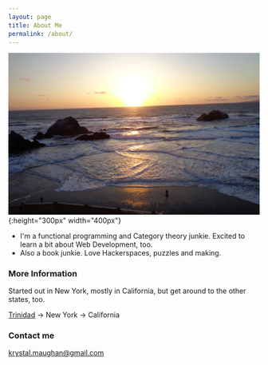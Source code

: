 ```yaml
---
layout: page
title: About Me
permalink: /about/
---
```

![beach](/images/beach.png){:height="300px" width="400px"}






- I'm a functional programming and Category theory junkie. Excited to learn a bit about Web Development, too.
- Also a book junkie. Love Hackerspaces, puzzles and making. 





### More Information

Started out in New York, mostly in California, but get around to the other states, too.


[Trinidad](https://en.wikipedia.org/wiki/Trinidad_and_Tobago) -> New York -> California



### Contact me

[krystal.maughan@gmail.com](mailto:email@domain.com)
